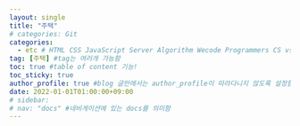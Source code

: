 ```yaml
---
layout: single
title: "주택"
# categories: Git
categories:
  - etc # HTML CSS JavaScript Server Algorithm Wecode Programmers CS vsCode
tag: [주택] #tag는 여러개 가능함
toc: true #table of content 기능!
toc_sticky: true
author_profile: true #blog 글안에서는 author_profile이 따라다니지 않도록 설정함
date: 2022-01-01T01:00:00+09:00  
# sidebar:
# nav: "docs" #네비게이션에 있는 docs를 의미함
---
```

<!-- # 1장 국민임대주택
일반 <span style="color:red">무주택</span> 세대 + 신혼 + 다자녀 + 고령자 등 다양한 계층에 공급함  
국민임대는 거주기간이 최대 30년이며, 행복주택은 6~20년이다.  

## 1. LH 국민임대 아파트
### (1) 신청자격
국민임대주택에 들어가기 위해서는 "도시근로자 가구당 월평균 소득 50~70%"에 들어가야 한다.  
가구당 월평균 소득이 50% 이하인 세대에게 우선으로 임대주택이 공급된다.  
<img src="https://user-images.githubusercontent.com/87808288/178198523-e15edb5b-1205-48e8-a836-d5f629cb247c.png" width="800">  

<img src="https://user-images.githubusercontent.com/87808288/178198738-418d4960-3ce0-4e2a-aabc-f50cf01b4057.png" width="800">  

기본적으로 국민임대주택이 건설된 해당 지역에 거주하는 사람들이 우선순위 -> 1순위로 들어가게 된다.  

자동차를 여러 대 가지고 있다면 -> 가장 높은 금액의 1대의 자동차만 기준으로 잡는다.  

국민임대주택에 들어가기 위해서는 크게 2가지로 나뉘게 된다.  
주택 청약 저축통장이 있는 사람 VS 저축통장이 없는 사람  

<img src="https://user-images.githubusercontent.com/87808288/178208398-4ab1d565-6065-47c6-bcdd-4ff9a134384a.png" width="700">  
<img src="https://user-images.githubusercontent.com/87808288/178208671-e30623f9-9e4b-4e9a-bba1-795fddad335d.png" width="700">  

# 2장 행복주택
대학생, 취업준비생, 청년(만 19세 ~ 39세) + 신혼부부 등 -> 젊은 세대에 80% 공급함  

# 3장 부동산 계약
## 1. 전세계약
### (1) 주택의 종류
#### [다세대]
다세대는 보통 빌라를 의미한다.  
아파트의 호마다 집주인들이 다른 것을 보통 다세대라고 표현할 수 있다.  

#### [다가구]
`다가구`는 <u>보통 건물주</u>라고 하여, <span style="color:blue">건물 통째를 집주인 한 명이 소유</span>하고 있는 것을 말한다.  
보통 전세 사기 등이 다가구에서 발생하게 된다.  

다가구의 경우 경매가 진행되어도 한 명이 낙찰을 받게 된다.  

### (2) 부동산
#### [부동산 사무실]
우선 부동산에 가서 명함을 잘 확인해야한다.  
보통 부동산은 <span style="color:red">개업 공인중개사(대표)</span> -> <span style="color:tomato">소속 공인중개사</span>(직원) -> `중개 보조원`(직원)이 존재한다.  

<span style="color:tomato">계약의 진행은 공인중개사와 맺어야</span> 하므로 이를 확인하기 위해  
<u>국토교통부 홈페이지</u> -> "<span style="color:tomato">중개보조원 등록 제도</span>"를 이용하여, 부동산 안에 중개보조원이 누가 있는지 모두 확인해야한다.  

#### [중개보수]
<u>공인중개사에게 주는 임대보수</u>는 <span style="color:royalblue">임대인</span>과 <span style="color:royalblue">임차인</span>이 <span style="color:blue">각각 지불</span>해야한다.  

`중개보수`는 "거래금액 * 상한요율" 이내에서 결정된다. -> 거래금액 = 보증금 + (월세 * 100)  
위의 계산식으로 금액이 5000만원 미만이라면 100 대신에 70을 *하게 된다.  
그리고 마지막으로 공인중개사와 협의한 요율(ex: 0.45%)을 *하면 최종적인 중개보수가 산정된다.  
그런데 <u>부가세 10%</u>가 붙을 수 있는데, 이때는 그냥 내고 <span style="color:blue">현금영수증</span>을 챙겨야한다.  
(부동산 중개 및 대리업은 현금영수증 의무발행 업종으로, 중개보수가 10만원 이상이라면 현금영수증을 발급해줘야한다.  
2016년 3월 대법원 판결에 의거, 계좌이체도 현금영수증 발급이 가능하다.)  

### (3) 등기부등본
`단독주택`은 <span style="color:blue">건물 등기부등본</span> + <span style="color:blue">토지 등기부등본</span>  
`공동주택` -> <span style="color:blue">집합건물 등기부등본</span>  

#### [갑구]
<span style="color:tomato">집의 소유권</span>과 관계있는 사항이다.  
따라서 <span style="color:blue">소유자</span>가 -> 계약당사자, 계약금, 잔금, 보증금 등의 <span style="color:tomato">예금주로 일치</span>해야한다.  
또한 <u>서류상 소유주 본인이 아니라면</u>, 계약시 <span style="color:red">위임장</span>과 <span style="color:red">인감증명서</span>가 필수적으로 임대인이 가지고 있어야 한다.  

갑구에 <span style="color:red">가압류</span>, <span style="color:red">압류</span>, <span style="color:red">가등기</span>, <span style="color:red">가처분</span>이 현재 사항으로 적혀있다면 그 집은 피해야한다.  

내가 실제로 거주할 주소와 등기부등본상의 <span style="color:tomato">주소(지번, 동, 호수)모두 정확한지 명기</span>해야한다.  
위의 주소가 다를 경우, 경매 등으로 집이 넘어갔을 때 <span style="color:red">세입자는 대항력을 인정받지 못한다</span>.  

계약서에 금액을 명기시 오백만원이라면 -> <u>5,000,000원(오백만원)</u>이렇게 작성해야 변조를 방지할 수 있다.  

계약금은 반드시 계좌이체로 진행하여 증거를 남겨야한다.  
또한 계약금을 냈다면 "임대인이 계약금을 수령하였음"을 명기 & 서명해야한다.  
이 부분은 계약서에 이를 위한 칸이 따로 마련되어 있다.  

집의 고쳐야 할 부분들은 특약사항으로 구체적으로 작성해야한다.  
"어서와, 전월세는 처음이지" 도서 추천  


#### [신탁]
<img src="https://user-images.githubusercontent.com/87808288/178293464-baaa08be-fa6f-4e1b-8f14-86be3a40019e.png" width="500">  
집의 법적 소유주가 <span style="color:red">신탁</span>으로 되어있다면 <span style="color:tomato">이것은 절대 안된다</span>.  
이를 고지하지 않는 부동산도 있으므로 주의를 요한다.  
부동산 등기부등본에는 "<span style="color:red">신탁 원부</span>"라는 것이 있는데 이것을 반드시 확인해야한다.  
부동산에서도 계약자(세입자)에게 법적 처분권자(집의 소유권을 가진 자)가 수탁자(신탁회사)라는 것을 주지시켜야 하지만  
<img src="https://user-images.githubusercontent.com/87808288/178295630-4a31597b-6b23-4846-b9ed-9a322effdc90.png" width="500">  


#### [을구]
저당권, 전세권, 지역권, 지상권 등의 권리 == 빚을 말한다.  
쉽게 말해 건물이 경매에 넘어갔을 때 나보다 먼저 받아가는 돈을 의미한다.  

을구에 적힌 빚 + 나의 보증금 <= 주택가격 70% 이하

#### [근저당]
<span style="color:red">근저당</span>에 관해 이야기 하려면 우선, <u>경매 배당 절차</u>를 이해해야한다.  
1. 경매실행비용
2. 최우선변제
3. 당해세 -> 경매로 매각된 부동산에 부과된 세금
- 국세: 토지초과이득세, 상속세, 증여세, 재평가세
- 지방세: 재산세, 자동차세, 도시계획세
4. 1순위 <span style="color:tomato">근저당(ex: 5억원)

`근저당`이 잡혀있다면 -> <u>해당 날짜 기준</u>으로 <span style="color:red">최우선 변제금액 이상의 보증금은 넣지 않는다</span>.  
그 <u>이상의 계약을 하게 된다면</u> <span style="color:red">전체 보증금 합이 집값의 80% 이하가 되는지 확인</span>해야 한다.  

<u>주택소액임차인 최우선 변제금</u> 알아볼 것  

당해세는 경매배당 4순위에 들어간다.  
내가 전세로 들어가기 전 체납이 있었다면 나보다 먼저 배당금을 받게되므로 이것도 확인하는 것이 필요하다.  
이는 "국메 완납증명서", "미납국세열람"으로 확인이 가능하다.  
하지만 이는 임대인이 거절한다면 열람이 불가하다.  
따라서 이를 임대인이 거절한다면 다른 집을 알아보는 것이 좋다.  

### (4) 특약
**주택임대차보호법 제10조 (강행규정)**
이 법에 위반된 약정으로서 임차인에게 불리한 것은 그 효력이 없다.  

"전세 보증보험을 가입해주기로 하며 필요시 임차인에게 확인해주기로 한다." 아니면  
"전세 보증보험을 가입해줘야하는 의무가 있다."  
집주인과 보증보험과 관련된 통화를 할 때는 모두 녹음하는 것이 필요하다.  
또한 보증보험을 가입하는데 있어서 적극협조하지 않는다면 이러한 모든 부분들의 자료수집을 진행해야한다.  

"임대인은 잔금일까지 임차인 동의없이 근저당 설정을 추가로 일체하지 않는다." ->   
세입자가 들어오기 전에 대출을 받지 않게 한다.  

### (5) 공시 지가 확인하기
네이버 -> "공동주택 공시지가 조회"를 검색하면 공시 지가를 확인해볼 수 있다.  
공시 지가란 국가에서 이 집의 가격이 대략 이 정도일 것이다라는 것을 1년 마다 대략적으로 산정한 가격이다.  
이때 "공시지가 * 1.5 > 보증금"라면 보증금이 안전하다고 볼 수 있다.  

#### [임대 사업자 등록증 확인]
나의 집주인이 -> 임대 사업자라면 "임대 사업자 등록증"을 확인해야 한다.  
<img src="https://user-images.githubusercontent.com/87808288/178228724-baf0112f-91a8-4b23-9557-1e1a6e525bf4.png" width="500">  
임대사업자의 경우는, 본인이 임대 주택을 어디다 할 것인지 반드시 주소지를 등록하게 되어있다.  
그런데 이 "임대 사업자 등록증" 자체를 보여주지 않으려고 한다면 계약 진행을 하지 않는 것이 좋다.  
또한 그 주소 자체들이 중구난방식이여도 의심해보아야 한다.  
너무 많은 집을 보유하고 있어도 의심해야한다.  

#### [국세와 지방세 완납 증명서 받기]
가짜 집주인일 경우 -> 보증보험 가입이 안되는 경우가 많다.  
위의 경우는 보통 집주인이 세금을 내지 않아서인 경우가 많으므로 "국세와 지방세 완납 증명서"를 받아보는 것이 좋다.  

### (4) 집주인 체크리스트
#### [집주인의 주소]
집주인의 주소가 내가 계약할 집주소와 너무 뜬금없는 경우 -> 이를 조심해야한다.  
이는 노숙자나 신용불량자 등을 이용하여 가짜 집주인을 만드는 경우가 있다. 

### (5) 잔금
최종적으로 계약할 때 <span style="color:red">동호수까지 확인</span>해야한다.  
동호수가 실제 살고있는 곳의 동호수와 다르다면 대항요건에 해당하지 않아 보호 받을 수 없다.  

계약서에 특약으로  
"<span style="color:red">임차인의 잔금 지급 직후까지 현재 등기부등본 상태를 유지하며 변경 시 계약 취소, 이에 대한 손해를 임대인이 배상한다.</span>"  
라는 항목을 넣어 우선변제권을 받을 수 있도록 설정해야한다. 

<u>잔금을 치를때에는</u> 공인중개사가 아닌 <span style="color:red">집주인의 계좌번호로 직접 입</span>해야한다.  
절대로 공인중개사에게 보내면 안되며, 현금도 안된다.  

### (6) 확정일자
<span style="color:blue">마지막까지 잔금을 치르기 전</span>에 -> "<span style="color:tomato">대한민국 법원 인터넷등기소</span>" -> 등기열람/발급 -> 등기신청사건 처리현황  
만약 <u>근저당이 잡혀있거나 진행 중이라면</u> "<span style="color:tomato">신청 사건 처리 중</span>"으로 나오게 된다.  
따라서 위의 처리 중 메시지가 확인된다면 잔금 진행을 우선 멈추어야 한다.  

그리고 <u>잔금을 넣자마자</u> <span style="color:red">전입신고</span>를 진행해야한다.  
무조건 <span style="color:tomato">당일</span>에 전입신고를 완료해야 한다. 

전입신고는 정부24에서 온라인으로도 전입신고가 가능하다.  
전입신고만 한다면 -> 확정일자는 자동으로 부여된다.  
여기서 중요한 것은 오후 6시까지 신고해야 다음 날부터 대항력을 부여받을 수 있다는 점이다.  

그런데 문제는 이러한 전입신고 후 다음날부터 효력이 발생하기 때문에  
부동산 계약 전에 아래의 특약을 무조건적으로 넣어야 한다.  
"세입자가 전입 신고한 날 혹은 그 날부터 최소 며칠 동안은 절대로 근저당을 설정하지 않는다.  
약속을 어길시 손해배상을 시행한다."  

"임차권등기명령제도"라는 것이 있다.  
임대계약이 종료됐으나 임대인으로부터 임차보증금을 반환받지 못한 상태에서 임차인이 이사를 가야할 경우  
대항력을 유지하기 위해 등기를 하는 것이다.  
때문에 <u>이사를 가더라도</u> "<span style="color:red">임차권등기명령</span>"을 일단 <span style="color:tomato">무조건적으로 해야</span>한다.  

#### [최우선변제권]
확정일자가 늦어 선순위로 변제를 받지 못하는 경우라도  
보증금 중 일정액을 다른 담보물권자보다 우선하여 변제받는 권리를 말한다.  
<img src="https://user-images.githubusercontent.com/87808288/178498968-d4333e3d-6bc1-4ca9-b056-7a674078421a.png" width="700">  
<u>임차인이</u> 경매신청등기 전에 <span style="color:blue">주택의 인도와 주민등록전입신고를 마치면</span>  
보증금 중 일정액을 다른 담보물권자보다 <span style="color:tomato">우선하여 변제받는 것</span>을 말한다.  

<u>보증금을 돌려받기 전까지</u> <span style="color:tomato">이사는 금물</span>이다.  

소액임차인  

이사 전: 서울시 청년주거상담센터 -> 집구하기의 모든 것 -> 이사 체크리스트 확인하기  

## 4. 보험
### (1) 보증보험
`보증보험`은 프리랜서라도 가입할 수 있다!  
<u>무직자라도 가능한 것이 보증보험</u>이다.  
현재 법 개정을 통해 <span style="color:red">집주인 동의 없이 보험 가입이 가능</span>해졌다.  

보증 보험은 신축도 매매가보다 낮으면 가입할 수 있다.  

보증 보험을 들지 못한 세입자라면 <span style="color:tomato">전세권 설정</span>이라도 꼭 해야한다.  

보증보험 더 알아보기 -> 월세 보증금도 보증보험을 가입할 수 있나요???  

### (2) 안심전환대출
전세 대출 상품 + 전세보증금 반환보증보험 결합 상품이다.  

### (3) 전세권 설정

## 5. 집주인
### (1) 집주인이 바뀌었을 때
#### [대항력과 지위승계 -> 주택임대차보호법]
**제3조 1항_대항력**  
임대차는 그 등기가 없는 경우에도  
임차인이 주택의 <span style="color:red">인도</span>와 <span style="color:red">주민등록을 마친</span> 때에는 <span style="color:tomato">그 다음 날부터</span> 제삼자에 대하여 효력이 생긴다.  
이 경우 전입신고를 한 때에 주민등록이 된 것으로 본다.  

임대차는 기본적으로 -> 전세와 월세를 통틀어 이야기한다.  
또한 이사(인도)와 주민등록을 마칠 때 대항력이 다음날부터 생기게 된다.  

**제3조 4항_임대인의 지위승계**  
임차주택의 <span style="color:blue">양수인</span>(그 밖에 임대할 권리를 승계한 자를 포함한다.)은 <span style="color:tomato">임대인의 지위를 승계</span>한 것으로 본다.  

위에서 "양수인"이란 새로운 집주인을 말한다.  
임대인의 지위를 승계한 경우는 보통 -> 매매, 증여, 상속, 경매, 공매 등이 있다.  

위에서 "임대인의 지위를 승계한 것으로 본다"라는 표현을 정리해보면  
대항력이 생기고부터는 집주인이 바뀌더라도 우리의 계약을 양수인은 승계하게 된다는 것이다.  
따라서 <span style="color:red">새로운 집주인과 계약서를 새로 써야되는 것이 아니다</span>.  
그렇기 때문에 <span style="color:tomato">기존계약서의 대항력과 확정일자 및 효력이 유지</span>된다.  

다만 <u>양수인이 새로운 계약서는 작성하자고 한다면</u>  
<span style="color:blue">계약서만 작성</span>하고 <span style="color:red">확정일자는 받아 두면 안된다</span>.  
<span style="color:tomato">기존의 확정일자로 그대로 대처</span>하고 <span style="color:tomato">기존의 계약서도 그대로 보관</span>되어야 한다.  

그 대신, 새로운 집주인의 인적사항 등을 알아야 한다.  
또한 아파트나 오피스텔의 경우 장기수선충당금이라고 하여 이를 세입자에게 우선 부과 시킨다.  
이것은 매월 관리비에 포함되어 나오게 된다.  
그런데 이 장기수선충당금은 세입자가 대신 내주었지만 그것을 집을 뺄 때에는  
그동안 낸 금액을 집주인에게 돌려 받아 가는 것이다.  
즉, 장기수선충당금은 소유자 집주인이 부담해야 할 내용인 것이다.  
따라서 소유자가 변동될 시에는 필히 잔금일자에 맞춰서 이전 소유자에게 지금까지 낸 장기수선충당금을 돌려받아야 한다.  

#### [보증금을 증액해 달라고 할 때]
이때에는 기존의 계약서는 두고, 증액 계약서만을 작성할 수 있다.  
그리고 증액 계약서만 확정일자를 받을 수 있다.  
따라서 기존의 계약서에 추가기입을 하는 것이 아니다.  

또한 아래의 특약을 꼭 넣을 수 있어야 한다.  
"기존 1억원에 대한 <span style="color:red">연장계약으로</span> 2021년 2월 2일 5천만원을 증액하여 총 보증음 1억 5천만원으로 연장계약함"  
"증액금 5천만원은 000-000으로 입금하기로 함" -> 현금 및 수표 계약은 피해야한다.  
"임대인은 <u>임차인의 보증금 전액</u>에 대해서 <span style="color:red">순위를 유지해주어야</span> 함"  

## 6. 월세  
주임법상 연 5% 한도에서 월세 등의 인상이 가능하다.  
또한 임대인이 인상 이유를 입증하고, 임차인의 동의가 필요하다.  

또한 특약은 임차인이 불리한 것들은 무효로 할 수 있다.  
예를 들어 임대법에서는 계약 기간의 기본을 2년으로 하는데  
1년 만에 나가라고하거나, 월세를 연체할 경우 짐을 처분한다는 등의 특약은 모두 무효로 할 수 있다.  



# 4장 임대차 3법
`임대차 3법`은 기본적으로, <u>약자인 세입자를 보호하는 법</u>이다.  

3법을 알아보면 -> <span style="color:red">전월세신고제</span>, <span style="color:red">전월세상한제</span>, <span style="color:red">계약갱신청구권</span>을 뜻한다.  

## 1. 전월세신고제
새로 계약한 전월세 내용을 지자체에 계약했다고 신고하는 제도를 말한다.  
다시 말해 전입일자 -> 확정일자 -> 전월세신고 이렇게 단계를 밝게되는 것이다.  
주민센터에서 전입신고를 할 때 계약서를 첨부하면 전월세신고와 함께 확정일자 부여가 한 번에 해결된다.  

## 2. 전월세상한제
계약갱신청구권을 임차인 사용할 경우 임대료 인상률을 5% 한도 내에서만 올릴 수 있는 제도를 말한다.  
예를 들어 전세보증금이 2억 원일 때, 2억 원의 5%인 1000만 원까지만 보증금을 증액할 수 있는 제도이다.  

## 3. 계약갱신청구권
계약갱신청구권은 임대차 기간이 끝나기 전에 임차인이 임대인에게 계약을 갱신하겠다고 통지하면  
2년 더 계약을 갱신할 수 있는 임차인의 권리를 말한다.  
따라서 법으로 정해진 1번을 더 사용하면 최대 4년 동안 임대차 기간 보호를 받을 수 있는 것이다.  
또한 아무때나 할 수 있는 것이 아니고, 임대차 기간이 끝나기 6개월 전부터 2개월 전까지 그 사이에 통지해야한다.  
주의해야할 것은 이는 "묵시적 갱신"과는 별개이므로 계약갱신청구권을 사용한다면 반드시 문자나 전화 및 내용증명을 사용해야한다.  

다만 임차인이 중도에 해지하고 싶다면, 해지 통보후 3개월을 기다리면 계약이 해지된다.  

하지만 임대인 본인 및 직계가족이 실거주 목적시에는 계약갱신청구권을 사용할 수 없다.   -->

<style>
.red {
  color: ivory;
  background-color: red;
}

.tomato {
  color: ivory;
  background-color: tomato;
}

.blue {
  color: ivory;
  background-color: blue;
}

.royalblue {
  color: ivory;
  background-color: royalblue;
}

.forestgreen {
  color: ivory;
  background-color: forestgreen;
}

.darkorange {
  color: ivory;
  background-color: darkorange;
}
</style>




<!-- <span style="color:royalblue"> -->

<!-- ### 2. Link 넣기

```

유형 1: (설명어를 입력) : [gunhee's coding blog](https://gunhee-jeong.github.io/)
유형 2: (URL 자동연결) : <https://gunhee-jeong.github.io/>
유형 3: (동일 파일 내 '문단으로 이동') : [1. Header로 이동](###-1-header)

```

유형 1: (설명어를 입력) : [gunhee's coding blog](https://gunhee-jeong.github.io/)
유형 2: (URL 자동연결) : <https://gunhee-jeong.github.io/>
유형 3: (동일 파일 내 '문단으로 이동') : [1. Header로 이동](#1-header)
유형 3의 방법

1. 특수문자를 제거
2. 스페이스는 -로 바꾸고
3. 대문자는 소문자로!
   그래서 ### 1. Header -> #1-header

## Link: [google][https://www.google.com/]

### 3. 수평선

```

---

```

---

### 4. 라인 바꾸기

```

스페이스바를 2번 눌러주면 다음칸으로
이동할 수 있어요!

```

---

스페이스바를 2번 눌러주면
다음칸으로 이동할 수 있어요!

### 5. list 만들기

```

1. 1번
2. 2번
3. 3번

- 순서없는 list
  - 순서없는 list
    - 순서없는 list

```

1. 1번
2. 2번
3. 3번

- 순서없는 list
  - 순서없는 list
    - 순서없는 list

---

### 6. font 관련

```

**진하게** -> 볼드
_기울여서_ -> 이탤릭체
~~취소선~~ -> 취소선

<ul>밑줄넣기</ul> -> 밑줄
<span style="color:red">빨간 글씨</span> -> 글자색
이것이 `인라인` 입니다 -> 인라인 코드
```

**진하게** -> 볼드
_기울여서_ -> 이탤릭체
~~취소선~~ -> 취소선
<u>밑줄넣기</u> -> 밑줄
<span style="color:red">빨간 글씨</span>
이것이 `인라인` 입니다 -> 인라인 코드

---

### 7. 인용구문

```
> coding
>
> > JavaScript
> >
> > > 내가 프짱!
```

> coding
>
> > JavaScript
> >
> > > 내가 프짱!

---

### 8. 이미지 삽입

```
유형1: ('사이즈를 조절' -> HTML 태그 사용) : <img src="https://gunhee-jeong.github.io/assets/images/blogLogo.png" width="300" height="200">
유형2: (이미지 삽입 후 -> 링크 걸기)
[![이미지](https://gunhee-jeong.github.io/assets/images/blogLogo/blogLogo.png)](https://gunhee-jeong.github.io/)
```

유형1: ('사이즈를 조절' -> HTML 태그 사용) : <img src="https://gunhee-jeong.github.io/assets/images/blogLogo.png" width="300" height="200">
유형2: (이미지 삽입 후 -> 링크 걸기)
[![이미지](https://gunhee-jeong.github.io/assets/images/blogLogo.png)](https://gunhee-jeong.github.io/)

### 9. 표 만들기

```
||국어|영어|
| :--- | ---: | :--: |
|건희 | 100점 | 100점
|철수 | 100점 | 100점
```

|      |  국어 | 영어  |
| :--- | ----: | :---: |
| 건희 | 100점 | 100점 |
| 철수 | 100점 | 100점 |

> - header를 넣고 싶은 경우 ---을 사용하고 :을 이용하여 정렬에 사용함!

### 10. 토글 만들기

```
<details>
<summary>여기를 누르세요</summary>
<div markdown="1">
숨겨진 내용
</div>
</details>
```

<details>
<summary>여기를 누르세요</summary>
<div markdown="1">
숨겨진 내용
</div>
</details> -->
